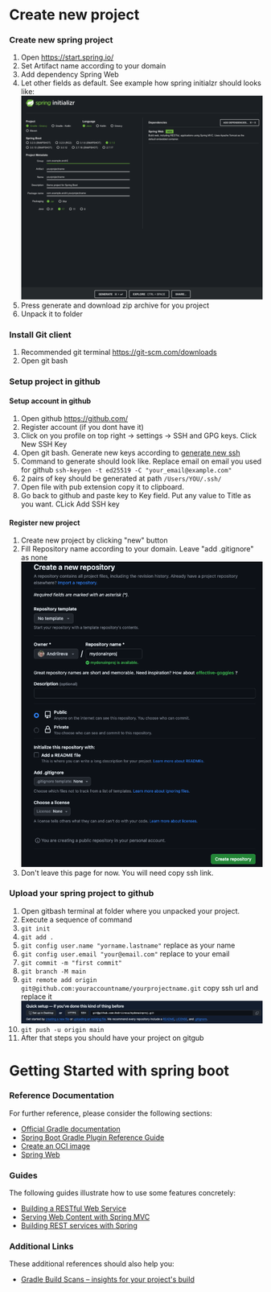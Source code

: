 # Create new project

### Create new spring project
1. Open https://start.spring.io/ 
2. Set Artifact name according to your domain
3. Add dependency Spring Web
4. Let other fields as default. See example how spring initialzr should looks like:
   ![img.png](imgs/spring_initializr.png)
5. Press generate and download zip archive for you project
6. Unpack it to folder

### Install Git client
1. Recommended git terminal https://git-scm.com/downloads
2. Open git bash

### Setup project in github
#### Setup account in github
1. Open github https://github.com/
2. Register account (if you dont have it)
3. Click on you profile on top right -> settings -> SSH and GPG keys. Click New SSH Key
4. Open git bash. Generate new keys according to [generate new ssh](https://docs.github.com/en/authentication/connecting-to-github-with-ssh/generating-a-new-ssh-key-and-adding-it-to-the-ssh-agent)
5. Command to generate should look like. Replace email on email you used for github
   `ssh-keygen -t ed25519 -C "your_email@example.com"`
6. 2 pairs of key should be generated at path `/Users/YOU/.ssh/`
7. Open file with pub extension copy it to clipboard. 
8. Go back to github and paste key to Key field. Put any value to Title as you want. CLick Add SSH key


#### Register new project
1. Create new project by clicking "new" button
2. Fill Repository name according to your domain. Leave "add .gitignore" as none
![img.png](imgs/github_img.png)  
3. Don't leave this page for now. You will need copy ssh link.

### Upload your spring project to github
1. Open gitbash terminal at folder where you unpacked your project.
2. Execute a sequence of command
3. `git init`
4. `git add .`
5. `git config user.name "yorname.lastname"` replace as your name
6. `git config user.email "your@email.com"` replace to your email
7. `git commit -m "first commit"`
8. `git branch -M main`
9. `git remote add origin git@github.com:youraccountname/yourprojectname.git` copy ssh url and replace it
![img.png](imgs/ssh_url.png)
10. `git push -u origin main`
11. After that steps you should have your project on gitgub

# Getting Started with spring boot

### Reference Documentation
For further reference, please consider the following sections:

* [Official Gradle documentation](https://docs.gradle.org)
* [Spring Boot Gradle Plugin Reference Guide](https://docs.spring.io/spring-boot/docs/3.1.5/gradle-plugin/reference/html/)
* [Create an OCI image](https://docs.spring.io/spring-boot/docs/3.1.5/gradle-plugin/reference/html/#build-image)
* [Spring Web](https://docs.spring.io/spring-boot/docs/3.1.5/reference/htmlsingle/index.html#web)

### Guides
The following guides illustrate how to use some features concretely:

* [Building a RESTful Web Service](https://spring.io/guides/gs/rest-service/)
* [Serving Web Content with Spring MVC](https://spring.io/guides/gs/serving-web-content/)
* [Building REST services with Spring](https://spring.io/guides/tutorials/rest/)

### Additional Links
These additional references should also help you:

* [Gradle Build Scans – insights for your project's build](https://scans.gradle.com#gradle)